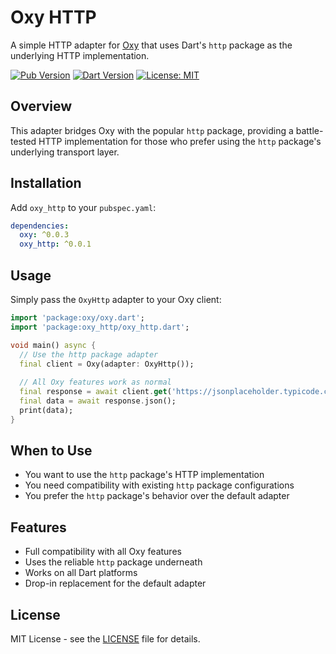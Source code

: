 # Oxy HTTP

A simple HTTP adapter for [Oxy](https://pub.dev/packages/oxy) that uses Dart's `http` package as the underlying HTTP implementation.

[![Pub Version](https://img.shields.io/pub/v/oxy_http)](https://pub.dev/packages/oxy_http)
[![Dart Version](https://img.shields.io/badge/Dart-%5E3.8.1-blue)](https://dart.dev)
[![License: MIT](https://img.shields.io/badge/License-MIT-yellow.svg)](https://opensource.org/licenses/MIT)

## Overview

This adapter bridges Oxy with the popular `http` package, providing a battle-tested HTTP implementation for those who prefer using the `http` package's underlying transport layer.

## Installation

Add `oxy_http` to your `pubspec.yaml`:

```yaml
dependencies:
  oxy: ^0.0.3
  oxy_http: ^0.0.1
```

## Usage

Simply pass the `OxyHttp` adapter to your Oxy client:

```dart
import 'package:oxy/oxy.dart';
import 'package:oxy_http/oxy_http.dart';

void main() async {
  // Use the http package adapter
  final client = Oxy(adapter: OxyHttp());
  
  // All Oxy features work as normal
  final response = await client.get('https://jsonplaceholder.typicode.com/posts/1');
  final data = await response.json();
  print(data);
}
```

## When to Use

- You want to use the `http` package's HTTP implementation
- You need compatibility with existing `http` package configurations
- You prefer the `http` package's behavior over the default adapter

## Features

- Full compatibility with all Oxy features
- Uses the reliable `http` package underneath
- Works on all Dart platforms
- Drop-in replacement for the default adapter

## License

MIT License - see the [LICENSE](../../LICENSE) file for details.